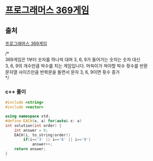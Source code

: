 # [프로그래머스 369게임](https://school.programmers.co.kr/learn/courses/30/lessons/120891)

## 출처
[프로그래머스 369게임](https://school.programmers.co.kr/learn/courses/30/lessons/120891)

/\*  
	369게임은 1부터 숫자를 하나씩 대며 3, 6, 9가 들어가는 숫자는 숫자 대신  
	3, 6, 9의 개수만큼 박수를 치는 게임입니다. 머쓱이가 쳐야할 박수 횟수를 반환  
	문자열 사이즈만큼 반복문을 돌면서 문자 3, 6, 9이면 횟수 증가  
\*/

### c++ 풀이
```c++
#include <string>
#include <vector>

using namespace std;
#define EACH(x, a) for(auto& x: a)
int solution(int order) {
    int answer = 0;
    EACH(i, to_string(order))
        if(i=='3' || i=='6' || i=='9')
            answer++;
    return answer;
}
```